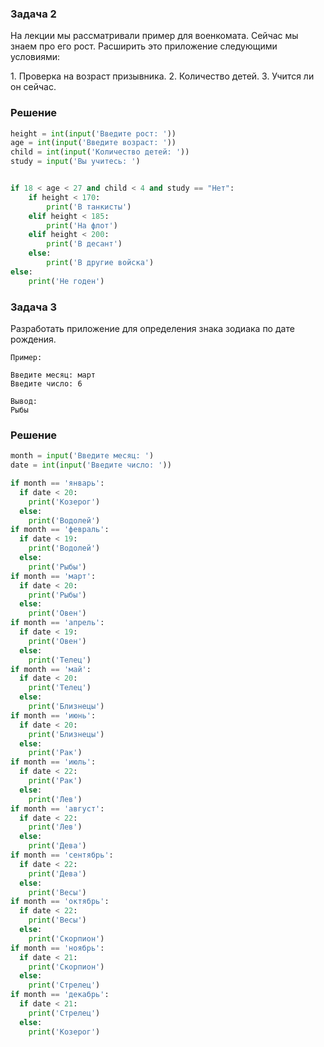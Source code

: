 ### Задача 2

На лекции мы рассматривали пример для военкомата. Сейчас мы знаем про его рост. Расширить это приложение следующими условиями:

1. Проверка на возраст призывника.
2. Количество детей.
3. Учится ли он сейчас.

### Решение
```python
height = int(input('Введите рост: '))
age = int(input('Введите возраст: '))
child = int(input('Количество детей: '))
study = input('Вы учитесь: ')


if 18 < age < 27 and child < 4 and study == "Нет":
    if height < 170:
        print('В танкисты')
    elif height < 185:
        print('На флот')
    elif height < 200:
        print('В десант')
    else:
        print('В другие войска')
else:
    print('Не годен')
```

### Задача 3

Разработать приложение для определения знака зодиака по дате рождения.
```
Пример:

Введите месяц: март
Введите число: 6

Вывод:
Рыбы
```

### Решение
```python
month = input('Введите месяц: ')
date = int(input('Введите число: '))

if month == 'январь':
  if date < 20:
    print('Козерог')
  else:
    print('Водолей')
if month == 'февраль':
  if date < 19:
    print('Водолей')
  else:
    print('Рыбы')
if month == 'март':
  if date < 20:
    print('Рыбы')
  else:
    print('Овен')
if month == 'апрель':
  if date < 19:
    print('Овен')
  else:
    print('Телец')
if month == 'май':
  if date < 20:
    print('Телец')
  else:
    print('Близнецы')
if month == 'июнь':
  if date < 20:
    print('Близнецы')
  else:
    print('Рак')
if month == 'июль':
  if date < 22:
    print('Рак')
  else:
    print('Лев')
if month == 'август':
  if date < 22:
    print('Лев')
  else:
    print('Дева')
if month == 'сентябрь':
  if date < 22:
    print('Дева')
  else:
    print('Весы')
if month == 'октябрь':
  if date < 22:
    print('Весы')
  else:
    print('Скорпион')
if month == 'ноябрь':
  if date < 21:
    print('Скорпион')
  else:
    print('Стрелец')
if month == 'декабрь':
  if date < 21:
    print('Стрелец')
  else:
    print('Козерог')
```

